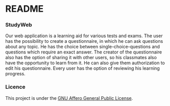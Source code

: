 # README #

### StudyWeb ###
Our web application is a learning aid for various tests and exams.
The user has the possibility to create a questionnaire, in which he can ask questions about any topic. He has the choice between single-choice-questions and questions which require an exact answer. 
The creator of the questionnaire also has the option of sharing it with other users, so his classmates also have the opportunity to learn from it. He can also give them authorization to edit his questionnaire.
Every user has the option of reviewing his learning progress.

### Licence ###
This project is under the [GNU Affero General Public License](https://www.gnu.org/licenses/agpl-3.0.en.html). 
